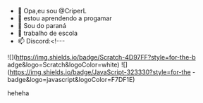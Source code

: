 - 👋 Opa,eu sou @CriperL
- 👀 estou aprendendo a progamar
- 🌱 Sou do paraná 
- 💞️ trabalho de escola    
- 📫 Discord:<!---


![](https://img.shields.io/badge/Scratch-4D97FF?style=for-the-b
adge&logo=Scratch&logoColor=white)
![](https://img.shields.io/badge/JavaScript-323330?style=for-the
-badge&logo=javascript&logoColor=F7DF1E)

heheha
